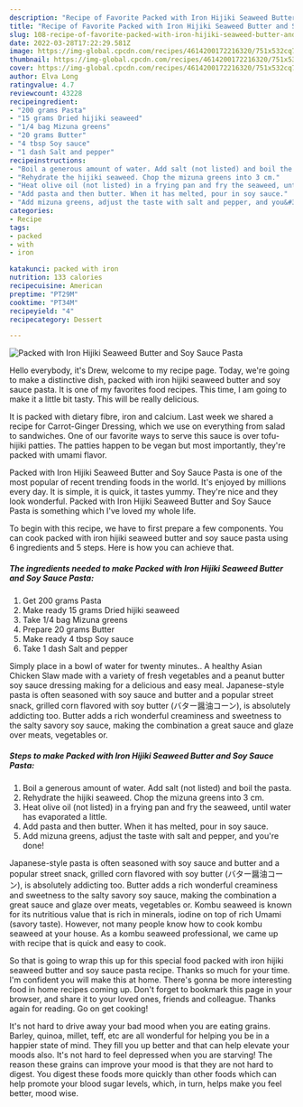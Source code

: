 ```yaml
---
description: "Recipe of Favorite Packed with Iron Hijiki Seaweed Butter and Soy Sauce Pasta"
title: "Recipe of Favorite Packed with Iron Hijiki Seaweed Butter and Soy Sauce Pasta"
slug: 108-recipe-of-favorite-packed-with-iron-hijiki-seaweed-butter-and-soy-sauce-pasta
date: 2022-03-28T17:22:29.581Z
image: https://img-global.cpcdn.com/recipes/4614200172216320/751x532cq70/packed-with-iron-hijiki-seaweed-butter-and-soy-sauce-pasta-recipe-main-photo.jpg
thumbnail: https://img-global.cpcdn.com/recipes/4614200172216320/751x532cq70/packed-with-iron-hijiki-seaweed-butter-and-soy-sauce-pasta-recipe-main-photo.jpg
cover: https://img-global.cpcdn.com/recipes/4614200172216320/751x532cq70/packed-with-iron-hijiki-seaweed-butter-and-soy-sauce-pasta-recipe-main-photo.jpg
author: Elva Long
ratingvalue: 4.7
reviewcount: 43228
recipeingredient:
- "200 grams Pasta"
- "15 grams Dried hijiki seaweed"
- "1/4 bag Mizuna greens"
- "20 grams Butter"
- "4 tbsp Soy sauce"
- "1 dash Salt and pepper"
recipeinstructions:
- "Boil a generous amount of water. Add salt (not listed) and boil the pasta."
- "Rehydrate the hijiki seaweed. Chop the mizuna greens into 3 cm."
- "Heat olive oil (not listed) in a frying pan and fry the seaweed, until water has evaporated a little."
- "Add pasta and then butter. When it has melted, pour in soy sauce."
- "Add mizuna greens, adjust the taste with salt and pepper, and you&#39;re done!"
categories:
- Recipe
tags:
- packed
- with
- iron

katakunci: packed with iron 
nutrition: 133 calories
recipecuisine: American
preptime: "PT29M"
cooktime: "PT34M"
recipeyield: "4"
recipecategory: Dessert

---
```



![Packed with Iron Hijiki Seaweed Butter and Soy Sauce Pasta](https://img-global.cpcdn.com/recipes/4614200172216320/751x532cq70/packed-with-iron-hijiki-seaweed-butter-and-soy-sauce-pasta-recipe-main-photo.jpg)

Hello everybody, it's Drew, welcome to my recipe page. Today, we're going to make a distinctive dish, packed with iron hijiki seaweed butter and soy sauce pasta. It is one of my favorites food recipes. This time, I am going to make it a little bit tasty. This will be really delicious.

It is packed with dietary fibre, iron and calcium. Last week we shared a recipe for Carrot-Ginger Dressing, which we use on everything from salad to sandwiches. One of our favorite ways to serve this sauce is over tofu-hijiki patties. The patties happen to be vegan but most importantly, they&#39;re packed with umami flavor.

Packed with Iron Hijiki Seaweed Butter and Soy Sauce Pasta is one of the most popular of recent trending foods in the world. It's enjoyed by millions every day. It is simple, it is quick, it tastes yummy. They're nice and they look wonderful. Packed with Iron Hijiki Seaweed Butter and Soy Sauce Pasta is something which I've loved my whole life.


To begin with this recipe, we have to first prepare a few components. You can cook packed with iron hijiki seaweed butter and soy sauce pasta using 6 ingredients and 5 steps. Here is how you can achieve that.

<!--inarticleads1-->

##### The ingredients needed to make Packed with Iron Hijiki Seaweed Butter and Soy Sauce Pasta:

1. Get 200 grams Pasta
1. Make ready 15 grams Dried hijiki seaweed
1. Take 1/4 bag Mizuna greens
1. Prepare 20 grams Butter
1. Make ready 4 tbsp Soy sauce
1. Take 1 dash Salt and pepper


Simply place in a bowl of water for twenty minutes.. A healthy Asian Chicken Slaw made with a variety of fresh vegetables and a peanut butter soy sauce dressing making for a delicious and easy meal. Japanese-style pasta is often seasoned with soy sauce and butter and a popular street snack, grilled corn flavored with soy butter (バター醤油コーン), is absolutely addicting too. Butter adds a rich wonderful creaminess and sweetness to the salty savory soy sauce, making the combination a great sauce and glaze over meats, vegetables or. 

<!--inarticleads2-->

##### Steps to make Packed with Iron Hijiki Seaweed Butter and Soy Sauce Pasta:

1. Boil a generous amount of water. Add salt (not listed) and boil the pasta.
1. Rehydrate the hijiki seaweed. Chop the mizuna greens into 3 cm.
1. Heat olive oil (not listed) in a frying pan and fry the seaweed, until water has evaporated a little.
1. Add pasta and then butter. When it has melted, pour in soy sauce.
1. Add mizuna greens, adjust the taste with salt and pepper, and you&#39;re done!


Japanese-style pasta is often seasoned with soy sauce and butter and a popular street snack, grilled corn flavored with soy butter (バター醤油コーン), is absolutely addicting too. Butter adds a rich wonderful creaminess and sweetness to the salty savory soy sauce, making the combination a great sauce and glaze over meats, vegetables or. Kombu seaweed is known for its nutritious value that is rich in minerals, iodine on top of rich Umami (savory taste). However, not many people know how to cook kombu seaweed at your house. As a kombu seaweed professional, we came up with recipe that is quick and easy to cook. 

So that is going to wrap this up for this special food packed with iron hijiki seaweed butter and soy sauce pasta recipe. Thanks so much for your time. I'm confident you will make this at home. There's gonna be more interesting food in home recipes coming up. Don't forget to bookmark this page in your browser, and share it to your loved ones, friends and colleague. Thanks again for reading. Go on get cooking!

It's not hard to drive away your bad mood when you are eating grains. Barley, quinoa, millet, teff, etc are all wonderful for helping you be in a happier state of mind. They fill you up better and that can help elevate your moods also. It's not hard to feel depressed when you are starving! The reason these grains can improve your mood is that they are not hard to digest. You digest these foods more quickly than other foods which can help promote your blood sugar levels, which, in turn, helps make you feel better, mood wise.
